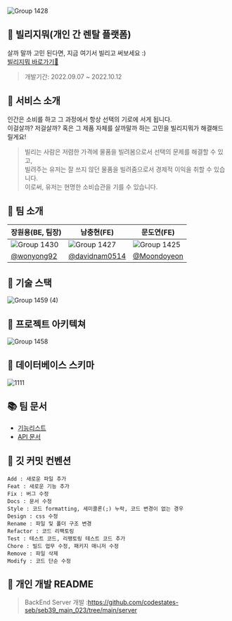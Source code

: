 ![Group 1428](https://user-images.githubusercontent.com/102936206/194765199-e1acbc0c-c999-4323-bbb8-075b0367bbda.svg)
## 💜 빌리지뭐(개인 간 렌탈 플랫폼)


살까 말까 고민 된다면,
지금 여기서 빌리고 써보세요 :)
<br/>
<a href="https://villagemo.netlify.app/">빌리지뭐 바로가기🎵</a>
> 개발기간: 2022.09.07 ~ 2022.10.12
## 🤔 서비스 소개
인간은 소비를 하고 그 과정에서 항상 선택의 기로에 서게 됩니다. <br/>
이걸살까? 저걸살까? 혹은 그 제품 자체를 살까말까 하는 고민을 빌리지뭐가 해결해드릴게요!
> 빌리는 사람은 저렴한 가격에 물품을 빌려봄으로서 선택의 문제를 해결할 수 있고, <br/>
> 빌려주는 유저는 잘 쓰지 않던 물품을 빌려줌으로서 경제적 이익을 취할 수 있습니다.<br/>
> 이로써, 유저는 현명한 소비습관을 기를 수 있습니다.

## 💪 팀 소개
장원용(BE, 팀장)|남충현(FE)|문도연(FE)|
-|-|-
![Group 1430](https://user-images.githubusercontent.com/102936206/194766255-d5f54377-73a3-4169-a36b-dadc338559c0.svg)|![Group 1427](https://user-images.githubusercontent.com/102936206/194766266-d0ac646d-7d74-41aa-9d62-91d38efacfa4.svg)|![Group 1425](https://user-images.githubusercontent.com/102936206/194766274-28f592a8-a3ee-423e-9273-991f28db8c52.svg)
<a href="https://github.com/wonyong92">@wonyong92</a>|<a href="https://github.com/davidnam0514">@davidnam0514</a>|<a href="https://github.com/Moondoyeon">@Moondoyeon</a>

## 🌈 기술 스택
![Group 1459 (4)](https://user-images.githubusercontent.com/102936206/196418858-89960720-49db-4a94-9e55-2d8da8537762.svg)


## 💙 프로젝트 아키텍쳐
![Group 1458](https://user-images.githubusercontent.com/102936206/195037989-f99a06b3-699a-44b8-bdc6-43d72e2bafa8.svg)

## 🧮 데이터베이스 스키마
![1111](https://user-images.githubusercontent.com/102936206/196423105-c18bde9f-d1f1-4135-9cfe-86f648cf72d4.png)


## 📚 팀 문서
- <a href="https://www.notion.so/codestates/6f50ec2a59e04c1d9a5a88f879234d5f">기능리스트</a>
- <a href="https://team23back.mooo.com:8080/swagger-ui/index.html#">API 문서</a>

## 📌 깃 커밋 컨벤션
```
Add : 새로운 파일 추가
Feat : 새로운 기능 추가
Fix : 버그 수정
Docs : 문서 수정
Style : 코드 formatting, 세미콜론(;) 누락, 코드 변경이 없는 경우
Design : css 수정
Rename : 파일 및 폴더 구조 변경
Refactor : 코드 리팩토링
Test : 테스트 코드, 리팽토링 테스트 코드 추가
Chore : 빌드 업무 수정, 패키지 매니저 수정
Remove : 파일 삭제
Modify : 코드 단순 수정
```

## 📃 개인 개발 README
> BackEnd Server 개발 :https://github.com/codestates-seb/seb39_main_023/tree/main/server
